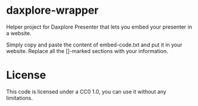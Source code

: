 daxplore-wrapper
================

Helper project for Daxplore Presenter that lets you embed your presenter in a website.

Simply copy and paste the content of embed-code.txt and put it in your website. Replace all the []-marked sections with your information.

# License #
This code is licensed under a CC0 1.0, you can use it without any limitations.
